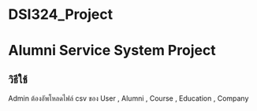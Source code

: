 # DSI324_Project
# Alumni Service System Project
## วิธีใช้
  Admin ต้องอัพโหลดไฟล์ csv ของ User , Alumni , Course , Education , Company
